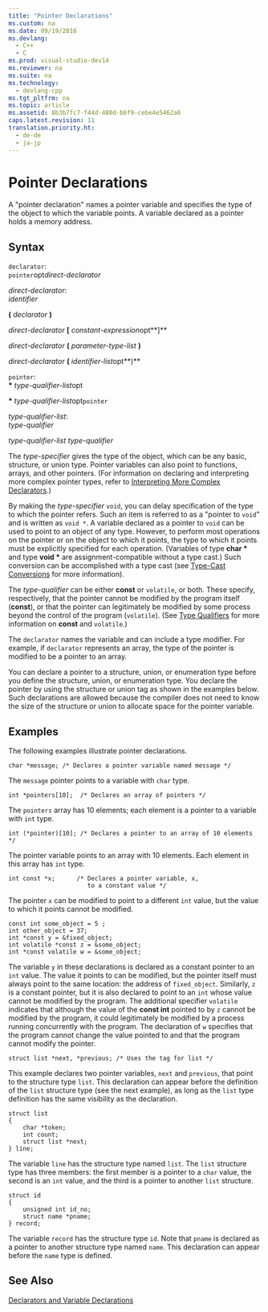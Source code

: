 ```yaml
---
title: "Pointer Declarations"
ms.custom: na
ms.date: 09/19/2016
ms.devlang: 
  - C++
  - C
ms.prod: visual-studio-dev14
ms.reviewer: na
ms.suite: na
ms.technology: 
  - devlang-cpp
ms.tgt_pltfrm: na
ms.topic: article
ms.assetid: 8b3b7fc7-f44d-480d-b6f9-cebe4e5462a6
caps.latest.revision: 11
translation.priority.ht: 
  - de-de
  - ja-jp
---
```

# Pointer Declarations
A "pointer declaration" names a pointer variable and specifies the type of the object to which the variable points. A variable declared as a pointer holds a memory address.  
  
## Syntax  
 `declarator`:  
 `pointer`opt*direct-declarator*  
  
 *direct-declarator*:  
 *identifier*  
  
 **(**  *declarator*  **)**  
  
 *direct-declarator*  **[**  *constant-expression*opt**]**  
  
 *direct-declarator*  **(**  *parameter-type-list*  **)**  
  
 *direct-declarator*  **(**  *identifier-list*opt**)**  
  
 `pointer`:  
 **\*** *type-qualifier-list*opt  
  
 **\*** *type-qualifier-list*opt`pointer`  
  
 *type-qualifier-list*:  
 *type-qualifier*  
  
 *type-qualifier-list type-qualifier*  
  
 The *type-specifier* gives the type of the object, which can be any basic, structure, or union type. Pointer variables can also point to functions, arrays, and other pointers. (For information on declaring and interpreting more complex pointer types, refer to [Interpreting More Complex Declarators](../vs140/Interpreting-More-Complex-Declarators.md).)  
  
 By making the *type-specifier* `void`, you can delay specification of the type to which the pointer refers. Such an item is referred to as a "pointer to `void`" and is written as `void *`. A variable declared as a pointer to `void` can be used to point to an object of any type. However, to perform most operations on the pointer or on the object to which it points, the type to which it points must be explicitly specified for each operation. (Variables of type **char \*** and type **void \*** are assignment-compatible without a type cast.) Such conversion can be accomplished with a type cast (see [Type-Cast Conversions](../vs140/Type-Cast-Conversions.md) for more information).  
  
 The *type-qualifier* can be either **const** or `volatile`, or both. These specify, respectively, that the pointer cannot be modified by the program itself (**const**), or that the pointer can legitimately be modified by some process beyond the control of the program (`volatile`). (See [Type Qualifiers](../vs140/Type-Qualifiers.md) for more information on **const** and `volatile`.)  
  
 The `declarator` names the variable and can include a type modifier. For example, if `declarator` represents an array, the type of the pointer is modified to be a pointer to an array.  
  
 You can declare a pointer to a structure, union, or enumeration type before you define the structure, union, or enumeration type. You declare the pointer by using the structure or union tag as shown in the examples below. Such declarations are allowed because the compiler does not need to know the size of the structure or union to allocate space for the pointer variable.  
  
## Examples  
 The following examples illustrate pointer declarations.  
  
```  
char *message; /* Declares a pointer variable named message */  
```  
  
 The `message` pointer points to a variable with `char` type.  
  
```  
int *pointers[10];  /* Declares an array of pointers */  
```  
  
 The `pointers` array has 10 elements; each element is a pointer to a variable with `int` type.  
  
```  
int (*pointer)[10]; /* Declares a pointer to an array of 10 elements */  
```  
  
 The pointer variable points to an array with 10 elements. Each element in this array has `int` type.  
  
```  
int const *x;      /* Declares a pointer variable, x,  
                      to a constant value */   
```  
  
 The pointer `x` can be modified to point to a different `int` value, but the value to which it points cannot be modified.  
  
```  
const int some_object = 5 ;  
int other_object = 37;  
int *const y = &fixed_object;  
int volatile *const z = &some_object;  
int *const volatile w = &some_object;  
```  
  
 The variable `y` in these declarations is declared as a constant pointer to an `int` value. The value it points to can be modified, but the pointer itself must always point to the same location: the address of `fixed_object`. Similarly, `z` is a constant pointer, but it is also declared to point to an `int` whose value cannot be modified by the program. The additional specifier `volatile` indicates that although the value of the **const int** pointed to by `z` cannot be modified by the program, it could legitimately be modified by a process running concurrently with the program. The declaration of `w` specifies that the program cannot change the value pointed to and that the program cannot modify the pointer.  
  
```  
struct list *next, *previous; /* Uses the tag for list */  
```  
  
 This example declares two pointer variables, `next` and `previous`, that point to the structure type `list`. This declaration can appear before the definition of the `list` structure type (see the next example), as long as the `list` type definition has the same visibility as the declaration.  
  
```  
struct list   
{  
    char *token;  
    int count;  
    struct list *next;  
} line;  
```  
  
 The variable `line` has the structure type named `list`. The `list` structure type has three members: the first member is a pointer to a `char` value, the second is an `int` value, and the third is a pointer to another `list` structure.  
  
```  
struct id   
{  
    unsigned int id_no;  
    struct name *pname;  
} record;  
```  
  
 The variable `record` has the structure type `id`. Note that `pname` is declared as a pointer to another structure type named `name`. This declaration can appear before the `name` type is defined.  
  
## See Also  
 [Declarators and Variable Declarations](../vs140/Declarators-and-Variable-Declarations.md)
